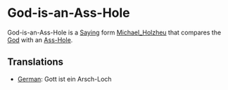 # God-is-an-Ass-Hole

God-is-an-Ass-Hole is a [Saying](200100000.md) form [Michael_Holzheu](0.md) that compares the [God](647004.md) with an [Ass-Hole](40000037.md).

## Translations

- [German](600004.md): Gott ist ein Arsch-Loch
